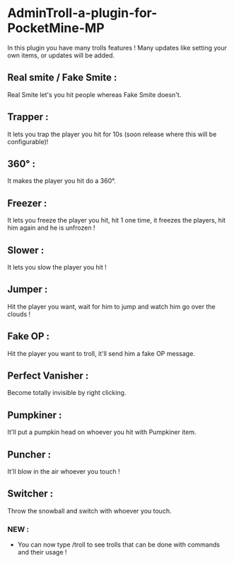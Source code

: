 # AdminTroll-a-plugin-for-PocketMine-MP

In this plugin you have many trolls features !
Many updates like setting your own items, or updates will be added.

## Real smite / Fake Smite :

Real Smite let's you hit people whereas Fake Smite doesn't.

## Trapper :

It lets you trap the player you hit for 10s (soon release where this will be configurable)!

## 360° :

It makes the player you hit do a 360°.

## Freezer :

It lets you freeze the player you hit, hit 1 one time, it freezes the players, hit him again and he is unfrozen !

## Slower :

It lets you slow the player you hit !

## Jumper :

Hit the player you want, wait for him to jump and watch him go over the clouds !

## Fake OP : 

Hit the player you want to troll, it'll send him a fake OP message.

## Perfect Vanisher :

Become totally invisible by right clicking.

## Pumpkiner :

It'll put a pumpkin head on whoever you hit with Pumpkiner item.

## Puncher :

It'll blow in the air whoever you touch !

## Switcher :

Throw the snowball and switch with whoever you touch.

### NEW :
- You can now type /troll to see trolls that can be done with commands and their usage !
